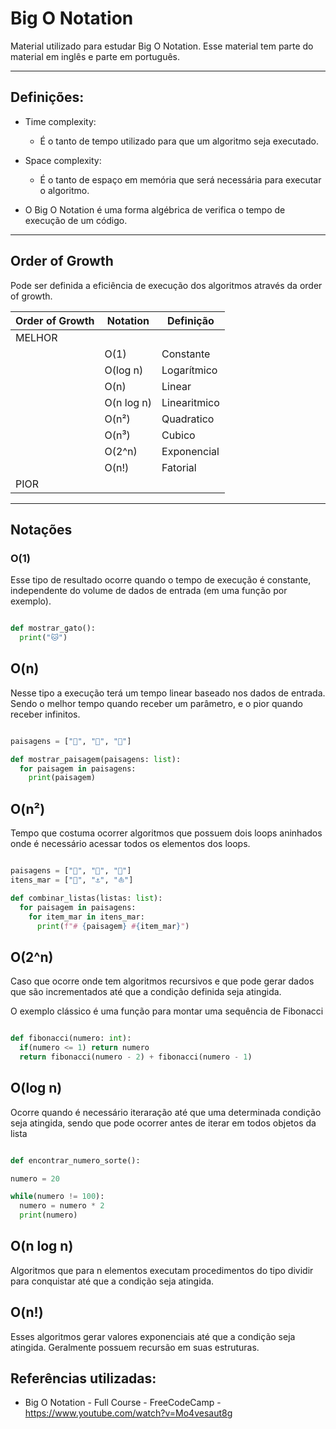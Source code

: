 # Big O Notation

Material utilizado para estudar Big O Notation.
Esse material tem parte do material em inglês e parte em português.

---

## Definições:

- Time complexity:
  - É o tanto de tempo utilizado para que um algoritmo seja executado.

- Space complexity:
  - É o tanto de espaço em memória que será necessária para executar o algoritmo.

- O Big O Notation é uma forma algébrica de verifica o tempo de execução de um código.

---

##  Order of Growth                

Pode ser definida a eficiência de execução dos algoritmos através da order of growth.

|  Order of Growth | Notation    | Definição   |
|------------------|----------   |------------ |
| MELHOR           |             |             |
|                  | O(1)        |Constante    |
|                  | O(log n)    |Logarítmico  |
|                  | O(n)        |Linear       |
|                  | O(n log n)  |Linearitmico |
|                  | O(n²)       |Quadratico   |
|                  | O(n³)       |Cubico       |
|                  | O(2^n)      |Exponencial  |
|                  | O(n!)       |Fatorial     |
| PIOR             |             |             |

---

## Notações

### O(1)

Esse tipo de resultado ocorre quando o tempo de execução é constante, independente do volume de dados de entrada (em uma função por exemplo). 

```py

def mostrar_gato():
  print("🐱")

```

## O(n)

Nesse tipo a execução terá um tempo linear baseado nos dados de entrada. Sendo o melhor tempo quando receber um parâmetro, e o pior quando receber infinitos.

```py

paisagens = ["🌌", "🌇", "🌆"]

def mostrar_paisagem(paisagens: list):
  for paisagem in paisagens:
    print(paisagem)

```

## O(n²)

Tempo que costuma ocorrer algoritmos que possuem dois loops aninhados onde é necessário acessar todos os elementos dos loops.

```py

paisagens = ["🌌", "🌇", "🌆"]
itens_mar = ["🌊", "⚓", "⛵"]

def combinar_listas(listas: list):
  for paisagem in paisagens:
    for item_mar in itens_mar:
      print(f"# {paisagem} #{item_mar}")
```

## O(2^n)

Caso que ocorre onde tem algoritmos recursivos e que pode gerar dados que são incrementados até que a condição definida seja atingida.

O exemplo clássico é uma função para montar uma sequência de Fibonacci

```py

def fibonacci(numero: int):
  if(numero <= 1) return numero
  return fibonacci(numero - 2) + fibonacci(numero - 1)
```

## O(log n)

Ocorre quando é necessário iteraração até que uma determinada condição seja atingida, sendo que pode ocorrer antes de iterar em todos objetos da lista

```py

def encontrar_numero_sorte():

numero = 20

while(numero != 100):
  numero = numero * 2
  print(numero)


```

## O(n log n)

Algoritmos que para n elementos executam procedimentos do tipo dividir para conquistar até que a condição seja atingida.

## O(n!)

Esses algoritmos gerar valores exponenciais até que a condição seja atingida. Geralmente possuem recursão em suas estruturas.

## Referências utilizadas:

- Big O Notation - Full Course - FreeCodeCamp - https://www.youtube.com/watch?v=Mo4vesaut8g



